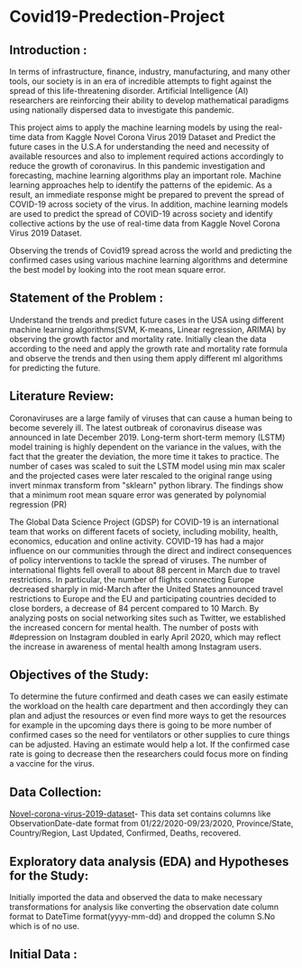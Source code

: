 # Covid19-Predection-Project

## Introduction : 
In terms of infrastructure, finance, industry, manufacturing, and many other tools, our society is in an era of incredible attempts to fight against the spread of this life-threatening disorder. Artificial Intelligence (AI) researchers are reinforcing their ability to develop mathematical paradigms using nationally dispersed data to investigate this pandemic. 

This project aims to apply the machine learning models by using the real-time data from Kaggle Novel Corona Virus 2019 Dataset and Predict the future cases in the U.S.A for understanding the need and necessity of available resources and also to implement required actions accordingly to reduce the growth of coronavirus.
In this pandemic investigation and forecasting, machine learning algorithms play an important role. Machine learning approaches help to identify the patterns of the epidemic. As a result, an immediate response might be prepared to prevent the spread of COVID-19 across society of the virus. In addition, machine learning models are used to predict the spread of COVID-19 across society and identify collective actions by the use of real-time data from Kaggle Novel Corona Virus 2019 Dataset.

Observing the trends of Covid19 spread across the world and predicting the confirmed cases using various machine learning algorithms and determine the best model by looking into the root mean square error.

## Statement of the Problem : 
Understand the trends and predict future cases in the USA using different machine learning algorithms(SVM, K-means, Linear regression, ARIMA) by observing the growth factor and mortality rate. Initially clean the data according to the need and apply the growth rate and mortality rate formula and observe the trends and then using them apply different ml algorithms for predicting the future. 

## Literature Review:
Coronaviruses are a large family of viruses that can cause a human being to become severely ill. The latest outbreak of coronavirus disease was announced in late December 2019. Long-term short-term memory (LSTM) model training is highly dependent on the variance in the values, with the fact that the greater the deviation, the more time it takes to practice. The number of cases was scaled to suit the LSTM model using min max scaler and the projected cases were later rescaled to the original range using invert minmax transform from "sklearn" python library.
The findings show that a minimum root mean square error was generated by polynomial regression (PR)
 
The Global Data Science Project (GDSP) for COVID-19 is an international team that works on different facets of society, including mobility, health, economics, education and online activity. 
COVID-19 has had a major influence on our communities through the direct and indirect consequences of policy interventions to tackle the spread of viruses. 
The number of international flights fell overall to about 88 percent in March due to travel restrictions. In particular, the number of flights connecting Europe decreased sharply in mid-March after the United States announced travel restrictions to Europe and the EU and participating countries decided to close borders, a decrease of 84 percent compared to 10 March. 
By analyzing posts on social networking sites such as Twitter, we established the increased concern for mental health. The number of posts with #depression on Instagram doubled in early April 2020, which may reflect the increase in awareness of mental health among Instagram users.
 
## Objectives of the Study:
To determine the future confirmed and death cases we can easily estimate the workload on the health care department and then accordingly they can plan and adjust the resources or even find more ways to get the resources for example in the upcoming days there is going to be more number of confirmed cases so the need for ventilators or other supplies to cure things can be adjusted. Having an estimate would help a lot. If the confirmed case rate is going to decrease then the researchers could focus more on finding a vaccine for the virus. 
 
## Data Collection:
[Novel-corona-virus-2019-dataset](https://www.kaggle.com/sudalairajkumar/novel-corona-virus-2019-dataset)-
This data set contains columns like ObservationDate-date format from 01/22/2020-09/23/2020, Province/State, Country/Region, Last Updated, Confirmed, Deaths, recovered. 
## Exploratory data analysis (EDA) and Hypotheses for the Study:
Initially imported the data and observed the data to make necessary transformations for analysis like converting the observation date column format to DateTime format(yyyy-mm-dd) and dropped the column S.No which is of no use.
## Initial Data : 



